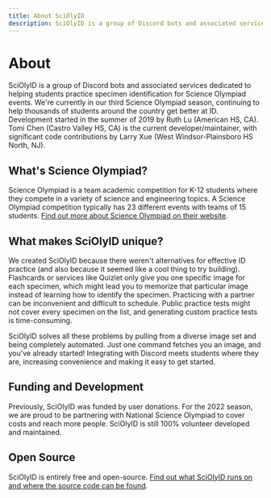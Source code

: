 ```yaml
---
title: About SciOlyID
description: SciOlyID is a group of Discord bots and associated services dedicated to helping students practice specimen identification for Science Olympiad events.
---
```


<script lang="ts">
	import Head from '$lib/components/Head.svelte';
</script>
<Head {title} {description} />

# About

SciOlyID is a group of Discord bots and associated services dedicated to helping students practice specimen identification for Science Olympiad events. We're currently in our third Science Olympiad season, continuing to help thousands of students around the country get better at ID. Development started in the summer of 2019 by Ruth Lu (American HS, CA). Tomi Chen (Castro Valley HS, CA) is the current developer/maintainer, with significant code contributions by Larry Xue (West Windsor-Plainsboro HS North, NJ).

## What's Science Olympiad?

Science Olympiad is a team academic competition for K-12 students where they compete in a variety of science and engineering topics. A Science Olympiad competition typically has 23 different events with teams of 15 students. [Find out more about Science Olympiad on their website](https://www.soinc.org/).

## What makes SciOlyID unique?

We created SciOlyID because there weren't alternatives for effective ID practice (and also because it seemed like a cool thing to try building). Flashcards or services like Quizlet only give you one specific image for each specimen, which might lead you to memorize that particular image instead of learning how to identify the specimen. Practicing with a partner can be inconvenient and difficult to schedule. Public practice tests might not cover every specimen on the list, and generating custom practice tests is time-consuming.

SciOlyID solves all these problems by pulling from a diverse image set and being completely automated. Just one command fetches you an image, and you've already started! Integrating with Discord meets students where they are, increasing convenience and making it easy to get started.

## Funding and Development

Previously, SciOlyID was funded by user donations. For the 2022 season, we are proud to be partnering with National Science Olympiad to cover costs and reach more people. SciOlyID is still 100% volunteer developed and maintained.

## Open Source

SciOlyID is entirely free and open-source. [Find out what SciOlyID runs on and where the source code can be found](/open-source/).
